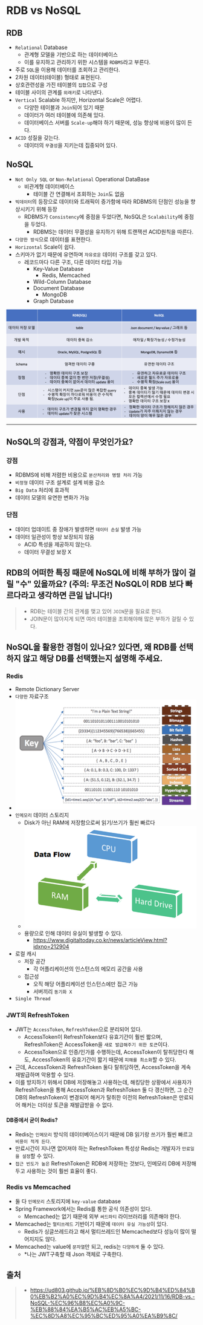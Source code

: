 # RDB vs NoSQL
## RDB
- `Relational` Database
  - 관계형 모델을 기반으로 하는 데이터베이스
  - 이를 유지하고 관리하기 위한 시스템을 `RDBMS`라고 부른다.
- 주로 `SQL`을 이용해 데이터를 조회하고 관리한다.
- 2차원 데이터(테이블) 형태로 표현된다.
- 상호관련성을 가진 테이블의 `집합`으로 구성
- 테이블 사이의 관계를 `외래키`로 나타낸다.
- `Vertical` Scalable 하지만, Horizontal Scale은 어렵다.
  - 다양한 테이블과 `Join`되어 있기 때문
  - 데이터가 여러 테이블에 의존해 있다.
  - 데이터베이스 서버를 `Scale-up`해야 하기 때문에, 성능 향상에 비용이 많이 든다.
- `ACID` 성질을 갖는다.
  - 데이터의 `무결성`을 지키는데 집중되어 있다.

## NoSQL
- `Not Only SQL` or `Non-Relational` Operational DataBase
  - 비관계형 데이터베이스
    - 테이블 간 연결해서 조회하는 `Join`도 없음
- `빅데이터`의 등장으로 데이터와 트래픽이 증가함에 따라 RDBMS의 단점인 성능을 향상시키기 위해 등장
  - RDBMS가 `Consistency`에 중점을 두었다면, NoSQL은 `Scalability`에 중점을 두었다.
    - RDBMS는 데이터 무결성을 유지하기 위해 트랜잭션 ACID원칙을 따른다.
- `다양한 방식`으로 데이터를 표현한다.
- `Horizontal` Scale이 쉽다.
- 스키마가 없기 때문에 유연하며 `자유로운` 데이터 구조를 갖고 있다.
  - 레코드마다 다른 구조, 다른 데이터 타입 가능
    - Key-Value Database
      - Redis, Memcached
    - Wild-Column Database
    - Document Database
      - MongoDB
    - Graph Database

![img.png](img.png)

---
## NoSQL의 강점과, 약점이 무엇인가요?
### 강점
- RDBMS에 비해 저렴한 비용으로 `분산처리와 병렬 처리` 가능
- `비정형` 데이터 구조 설계로 설계 비용 감소
- `Big Data` 처리에 효과적
- 데이터 모델의 유연한 변화가 가능

### 단점
- 데이터 업데이트 중 장애가 발생하면 `데이터 손실` 발생 가능
- 데이터 일관성이 항상 보장되지 않음
  - ACID 특성을 제공하지 않는다.
  - 데이터 무결성 보장 X


## RDB의 어떠한 특징 때문에 NoSQL에 비해 부하가 많이 걸릴 "수" 있을까요? (주의: 무조건 NoSQL이 RDB 보다 빠르다라고 생각하면 큰일 납니다!)
> - RDB는 테이블 간의 관계를 맺고 있어 `JOIN`문을 필요로 한다.
> - JOIN문이 많아지게 되면 여러 테이블을 조회해야해 많은 부하가 걸릴 수 있다.

## NoSQL을 활용한 경험이 있나요? 있다면, 왜 RDB를 선택하지 않고 해당 DB를 선택했는지 설명해 주세요.
### Redis
- Remote Dictionary Server
- `다양한` 자료구조
- ![img_1.png](img_1.png)
- `인메모리` 데이터 스토리지
  - Disk가 아닌 RAM에 저장함으로써 읽기/쓰기가 훨씬 빠르다
  - ![img_2.png](img_2.png)
  - 용량으로 인해 데이터 유실이 발생할 수 있다.
    - https://www.digitaltoday.co.kr/news/articleView.html?idxno=212904
- 로컬 캐시
  - 저장 공간
    - 각 어플리케이션의 인스턴스의 메모리 공간을 사용
  - 접근성
    - 오직 해당 어플리케이션 인스턴스에만 접근 가능
    - 서버끼리 `동기화 X`
- `Single Thread`

### JWT의 RefreshToken
- JWT는 `AccessToken`, `RefreshToken`으로 분리되어 있다.
  - AccessToken이 RefreshToken보다 유효기간이 훨씬 짧으며, RefreshToken은 AccessToken을 `새로 발급해주기 위한 토큰`이다.
  - AccessToken으로 인증/인가를 수행하는데, AccessToken이 탈취당한다 해도, AccessToken의 유효기간이 짧기 때문에 `피해를 최소화`할 수 있다.
- 근데, AccessToken과 RefreshToken 둘다 탈취당하면, AccessToken을 계속 재발급하며 악용할 수 있다.
- 이를 방지하기 위해서 DB에 저장해놓고 사용하는데, 해킹당한 상황에서 사용자가 RefreshToken을 통해 AccessToken과 RefreshToken 둘 다 갱신하면, 그 순간 DB의 RefreshToken이 변경되어 해커가 탈취한 이전의 RefreshToken은 만료되어 해커는 더이상 토큰을 재발급받을 수 없다.
#### DB중에서 굳이 Redis?
- Redis는 `인메모리` 방식의 데이터베이스이기 때문에 DB 읽기랑 쓰기가 훨씬 빠르고 `비용이 적게 든다`.
- 만료시간이 지나면 없어져야 하는 RefreshToken 특성상 Redis는 개발자가 `만료일을 설정`할 수 있다.
- `접근 빈도가 높은` RefreshToken은 RDB에 저장하는 것보다, 인메모리 DB에 저장해두고 사용하는 것이 훨씬 효율이 좋다.

### Redis vs Memcached
- 둘 다 `인메모리` 스토리지에 `key-value` database
- Spring Framework에서는 Redis를 통한 공식 의존성이 있다.
  - Memcached는 없기 때문에 외부 `써드파티` 라이브러리를 의존해야 한다.
- Memcached는 `멀티쓰레드` 기반이기 때문에 `데이터 유실 가능성`이 있다.
  - Redis가 싱글쓰레드라고 해서 멀티쓰레드인 Memcached보다 성능이 많이 떨어지지도 않다.
- Memcached는 value에 `문자열`만 되고, redis는 `다양하게` 둘 수 있다.
  - *나는 JWT구축할 때 Json 객체로 구축한다.

## 출처
> - https://ud803.github.io/%EB%8D%B0%EC%9D%B4%ED%84%B0%EB%B2%A0%EC%9D%B4%EC%8A%A4/2021/11/16/RDB-vs.-NoSQL-%EC%96%B8%EC%A0%9C-%EB%88%84%EA%B5%AC%EB%A5%BC-%EC%8D%A8%EC%95%BC%ED%95%A0%EA%B9%8C/